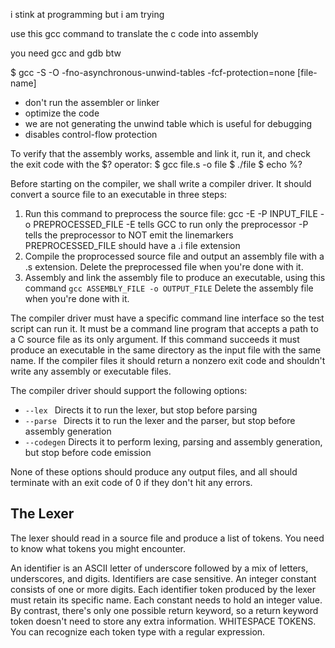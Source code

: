 i stink at programming but i am trying

use this gcc command to translate the c code into assembly

you need gcc and gdb btw

$ gcc -S -O -fno-asynchronous-unwind-tables -fcf-protection=none [file-name]

<ul>
<li>don't run the assembler or linker</li>
<li>optimize the code</li>
<li>we are not generating the unwind table which is useful for debugging</li>
<li>disables control-flow protection</li>
</ul>
To verify that the assembly works, assemble and link it, run it, and check the exit code with the $? operator:
$ gcc file.s -o file
$ ./file
$ echo %?

Before starting on the compiler, we shall write a compiler driver. It should convert a source file to an executable in 
three steps:

<ol>
<li>Run this command to preprocess the source file:
gcc -E -P INPUT_FILE -o PREPROCESSED_FILE
-E tells GCC to run only the preprocessor
-P tells the preprocessor to NOT emit the linemarkers
PREPROCESSED_FILE should have a .i file extension
</li>
<li>
Compile the proprocessed source file and output an assembly file with a .s extension. Delete the preprocessed file when you're done with it.
</li>
<li>
Assembly and link the assembly file to produce an executable, using this command
<code>gcc ASSEMBLY_FILE -o OUTPUT_FILE</code>
Delete the assembly file when you're done with it.
</li>

</ol>

The compiler driver must have a specific command line interface so the test script can run it. It must be a command line program that accepts a path to a C source file as its only argument. If this command succeeds it must produce an executable in the same directory as the input file with the same name. If the compiler files it should return a nonzero exit code and shouldn't write any assembly or executable files.

The compiler driver should support the following options:

<ul>
<li><code>--lex </code> Directs it to run the lexer, but stop before parsing</li>
<li><code>--parse </code> Directs it to run the lexer and the parser, but stop before assembly generation </li>
<li><code>--codegen</code> Directs it to perform lexing, parsing and assembly generation, but stop before code emission
</ul>

None of these options should produce any output files, and all should terminate with an exit code of 0 if they don't hit any errors.

<h2> The Lexer </h2>

The lexer should read in a source file and produce a list of tokens. You need to know what tokens you might encounter.

An identifier is an ASCII letter of underscore followed by a mix of letters, underscores, and digits. Identifiers are case sensitive. An integer constant consists of one or more digits. Each identifier token produced by the lexer must retain its specific name. Each constant needs to hold an integer value. By contrast, there's only one possible return keyword, so a return keyword token doesn't need to store any extra information. WHITESPACE TOKENS.
You can recognize each token type with a regular expression.
